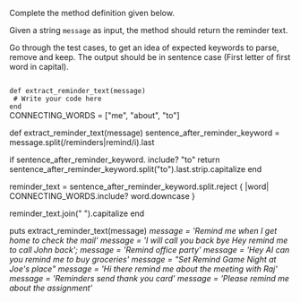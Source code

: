 Complete the method definition given below.

Given a string `message` as input, the method should return the reminder text.

Go through the test cases, to get an idea of expected keywords to parse, remove and keep. The output should be in sentence case (First letter of first word in capital).

<codeblock language="ruby" type="exercise" testMode="multipleInput">
<code>
def extract_reminder_text(message)
 # Write your code here
end
</code>

<solution>
CONNECTING_WORDS = ["me", "about", "to"]

def extract_reminder_text(message)
  sentence_after_reminder_keyword = message.split(/reminders|remind/i).last

  if sentence_after_reminder_keyword. include? "to"
    return sentence_after_reminder_keyword.split("to").last.strip.capitalize
  end

  reminder_text = sentence_after_reminder_keyword.split.reject { |word|
    CONNECTING_WORDS.include? word.downcase
  }

  reminder_text.join(" ").capitalize
end
</solution>

<testcases>
<caller>
puts extract_reminder_text(message)
</caller>
<testcase>
<i>
message = 'Remind me when I get home to check the mail'
</i>
</testcase>
<testcase>
<i>
message = 'I will call you back bye Hey remind me to call John back';
</i>
</testcase>
<testcase>
<i>
message = 'Remind office party'
</i>
</testcase>
<testcase>
<i>
message = 'Hey AI can you remind me to buy groceries'
</i>
</testcase>
<testcase>
<i>
message = "Set Remind Game Night at Joe's place"
</i>
</testcase>
<testcase>
<i>
message = 'Hi there remind me about the meeting with Raj'
</i>
</testcase>
<testcase>
<i>
message = 'Reminders send thank you card'
</i>
</testcase>
<testcase>
<i>
message = 'Please remind me about the assignment'
</i>
</testcase>
</testcases>
</codeblock>
